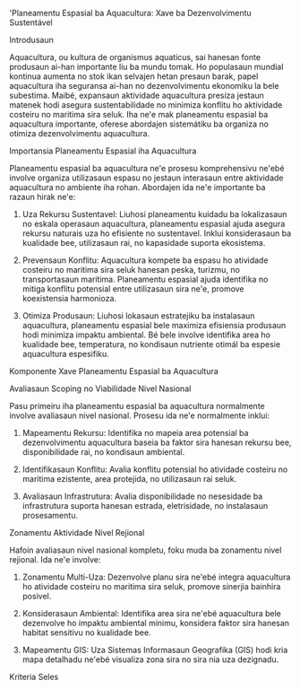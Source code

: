 'Planeamentu Espasial ba Aquacultura: Xave ba Dezenvolvimentu Sustentável

Introdusaun

Aquacultura, ou kultura de organismus aquaticus, sai hanesan fonte produsaun ai-han importante liu ba mundu tomak. Ho populasaun mundial kontinua aumenta no stok ikan selvajen hetan presaun barak, papel aquacultura iha seguransa ai-han no dezenvolvimentu ekonomiku la bele subestima. Maibé, expansaun aktividade aquacultura presiza jestaun matenek hodi asegura sustentabilidade no minimiza konflitu ho aktividade costeiru no maritima sira seluk. Iha ne'e mak planeamentu espasial ba aquacultura importante, oferese abordajen sistemátiku ba organiza no otimiza dezenvolvimentu aquacultura.

Importansia Planeamentu Espasial iha Aquacultura

Planeamentu espasial ba aquacultura ne'e prosesu komprehensivu ne'ebé involve organiza utilizasaun espasu no jestaun interasaun entre aktividade aquacultura no ambiente iha rohan. Abordajen ida ne'e importante ba razaun hirak ne'e:

1. Uza Rekursu Sustentavel: Liuhosi planeamentu kuidadu ba lokalizasaun no eskala operasaun aquacultura, planeamentu espasial ajuda asegura rekursu naturais uza ho efisiente no sustentavel. Inklui konsiderasaun ba kualidade bee, utilizasaun rai, no kapasidade suporta ekosistema.

2. Prevensaun Konflitu: Aquacultura kompete ba espasu ho atividade costeiru no maritima sira seluk hanesan peska, turizmu, no transportasaun maritima. Planeamentu espasial ajuda identifika no mitiga konflitu potensial entre utilizasaun sira ne'e, promove koexistensia harmonioza.

3. Otimiza Produsaun: Liuhosi lokasaun estratejiku ba instalasaun aquacultura, planeamentu espasial bele maximiza efisiensia produsaun hodi minimiza impaktu ambiental. Bé bele involve identifika area ho kualidade bee, temperatura, no kondisaun nutriente otimál ba espesie aquacultura espesifiku.

Komponente Xave Planeamentu Espasial ba Aquacultura

Avaliasaun Scoping no Viabilidade Nivel Nasional

Pasu primeiru iha planeamentu espasial ba aquacultura normalmente involve avaliasaun nivel nasional. Prosesu ida ne'e normalmente inklui:

1. Mapeamentu Rekursu: Identifika no mapeia area potensial ba dezenvolvimentu aquacultura baseia ba faktor sira hanesan rekursu bee, disponibilidade rai, no kondisaun ambiental.

2. Identifikasaun Konflitu: Avalia konflitu potensial ho atividade costeiru no maritima ezistente, area protejida, no utilizasaun rai seluk.

3. Avaliasaun Infrastrutura: Avalia disponibilidade no nesesidade ba infrastrutura suporta hanesan estrada, eletrisidade, no instalasaun prosesamentu.

Zonamentu Aktividade Nivel Rejional

Hafoin avaliasaun nivel nasional kompletu, foku muda ba zonamentu nivel rejional. Ida ne'e involve:

1. Zonamentu Multi-Uza: Dezenvolve planu sira ne'ebé integra aquacultura ho atividade costeiru no maritima sira seluk, promove sinerjia bainhira posivel.

2. Konsiderasaun Ambiental: Identifika area sira ne'ebé aquacultura bele dezenvolve ho impaktu ambiental minimu, konsidera faktor sira hanesan habitat sensitivu no kualidade bee.

3. Mapeamentu GIS: Uza Sistemas Informasaun Geografika (GIS) hodi kria mapa detalhadu ne'ebé visualiza zona sira no sira nia uza dezignadu.

Kriteria Seles